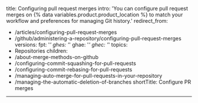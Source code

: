 title: Configuring pull request merges
intro: 'You can configure pull request merges on {% data variables.product.product_location %} to match your workflow and preferences for managing Git history.'
redirect_from:
  - /articles/configuring-pull-request-merges
  - /github/administering-a-repository/configuring-pull-request-merges
versions:
  fpt: '*'
  ghes: '*'
  ghae: '*'
  ghec: '*'
topics:
  - Repositories
children:
  - /about-merge-methods-on-github
  - /configuring-commit-squashing-for-pull-requests
  - /configuring-commit-rebasing-for-pull-requests
  - /managing-auto-merge-for-pull-requests-in-your-repository
  - /managing-the-automatic-deletion-of-branches
shortTitle: Configure PR merges
---

